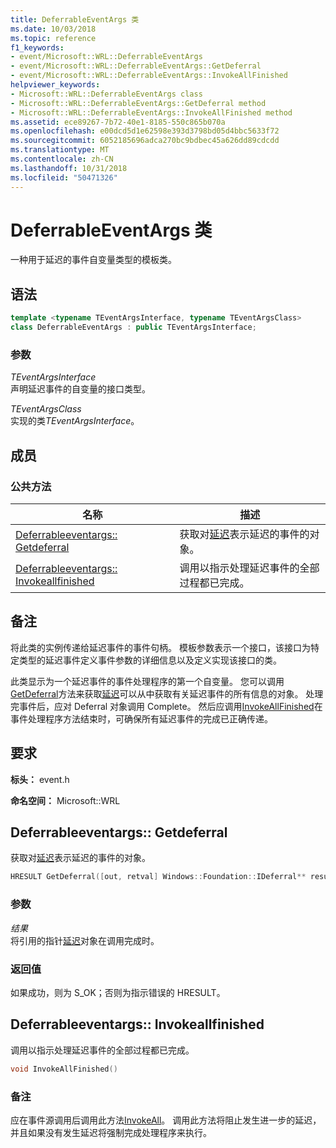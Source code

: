 ```yaml
---
title: DeferrableEventArgs 类
ms.date: 10/03/2018
ms.topic: reference
f1_keywords:
- event/Microsoft::WRL::DeferrableEventArgs
- event/Microsoft::WRL::DeferrableEventArgs::GetDeferral
- event/Microsoft::WRL::DeferrableEventArgs::InvokeAllFinished
helpviewer_keywords:
- Microsoft::WRL::DeferrableEventArgs class
- Microsoft::WRL::DeferrableEventArgs::GetDeferral method
- Microsoft::WRL::DeferrableEventArgs::InvokeAllFinished method
ms.assetid: ece89267-7b72-40e1-8185-550c865b070a
ms.openlocfilehash: e00dcd5d1e62598e393d3798bd05d4bbc5633f72
ms.sourcegitcommit: 6052185696adca270bc9bdbec45a626dd89cdcdd
ms.translationtype: MT
ms.contentlocale: zh-CN
ms.lasthandoff: 10/31/2018
ms.locfileid: "50471326"
---
```

# <a name="deferrableeventargs-class"></a>DeferrableEventArgs 类

一种用于延迟的事件自变量类型的模板类。

## <a name="syntax"></a>语法

```cpp
template <typename TEventArgsInterface, typename TEventArgsClass>
class DeferrableEventArgs : public TEventArgsInterface;
```

### <a name="parameters"></a>参数

*TEventArgsInterface*<br/>
声明延迟事件的自变量的接口类型。

*TEventArgsClass*<br/>
实现的类*TEventArgsInterface*。

## <a name="members"></a>成员

### <a name="public-methods"></a>公共方法

名称                                                         | 描述
------------------------------------------------------------ | -----------------------------------------------------------------------------------------------------------------------------
[Deferrableeventargs:: Getdeferral](#getdeferral)             | 获取对[延迟](http://go.microsoft.com/fwlink/p/?linkid=526520)表示延迟的事件的对象。
[Deferrableeventargs:: Invokeallfinished](#invokeallfinished) | 调用以指示处理延迟事件的全部过程都已完成。

## <a name="remarks"></a>备注

将此类的实例传递给延迟事件的事件句柄。 模板参数表示一个接口，该接口为特定类型的延迟事件定义事件参数的详细信息以及定义实现该接口的类。

此类显示为一个延迟事件的事件处理程序的第一个自变量。 您可以调用[GetDeferral](#getdeferral)方法来获取[延迟](http://go.microsoft.com/fwlink/p/?linkid=526520)可以从中获取有关延迟事件的所有信息的对象。 处理完事件后，应对 Deferral 对象调用 Complete。 然后应调用[InvokeAllFinished](#invokeallfinished)在事件处理程序方法结束时，可确保所有延迟事件的完成已正确传递。

## <a name="requirements"></a>要求

**标头：** event.h

**命名空间：** Microsoft::WRL

## <a name="getdeferral"></a>Deferrableeventargs:: Getdeferral

获取对[延迟](http://go.microsoft.com/fwlink/p/?linkid=526520)表示延迟的事件的对象。

```cpp
HRESULT GetDeferral([out, retval] Windows::Foundation::IDeferral** result)
```

### <a name="parameters"></a>参数

*结果*<br/>
将引用的指针[延迟](http://go.microsoft.com/fwlink/p/?linkid=526520)对象在调用完成时。

### <a name="return-value"></a>返回值

如果成功，则为 S_OK；否则为指示错误的 HRESULT。

## <a name="invokeallfinished"></a>Deferrableeventargs:: Invokeallfinished

调用以指示处理延迟事件的全部过程都已完成。

```cpp
void InvokeAllFinished()
```

### <a name="remarks"></a>备注

应在事件源调用后调用此方法[InvokeAll](../windows/eventsource-invokeall-method.md)。 调用此方法将阻止发生进一步的延迟，并且如果没有发生延迟将强制完成处理程序来执行。
